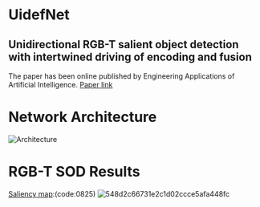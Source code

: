 # UidefNet
Unidirectional RGB-T salient object detection with intertwined driving of encoding and fusion
---
The paper has been online published by Engineering Applications of Artificial Intelligence.
[Paper link](https://doi.org/10.1016/j.engappai.2022.105162)

Network Architecture
===
![Architecture](https://user-images.githubusercontent.com/101792089/224664418-0ffd8d4e-0a5b-4743-8858-60e4b1aee974.png)

RGB-T SOD Results
===
[Saliency map](https://pan.baidu.com/s/1ql9jednuTXONuicR47o3wg):(code:0825)
![548d2c66731e2c1d02ccce5afa448fc](https://user-images.githubusercontent.com/101792089/224666238-94afb0b7-bfc0-443d-93d2-46dffa4c462a.png)
